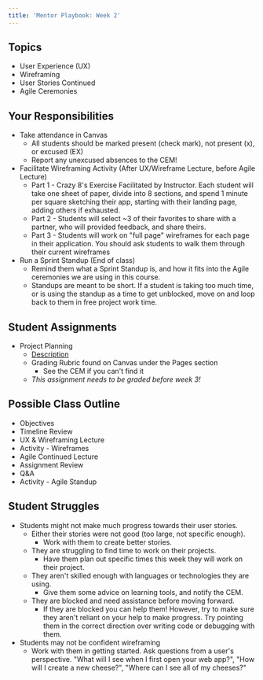 ```yaml
---
title: 'Mentor Playbook: Week 2'
---
```


## Topics
* User Experience (UX)
* Wireframing
* User Stories Continued
* Agile Ceremonies

## Your Responsibilities
* Take attendance in Canvas
    * All students should be marked present (check mark), not present (x), or excused (EX)
    * Report any unexcused absences to the CEM!
* Facilitate Wireframing Activity (After UX/Wireframe Lecture, before Agile Lecture)
    * Part 1 - Crazy 8's Exercise Facilitated by Instructor. Each student will take one sheet of paper, divide into 8 sections, and spend 1 minute per square sketching their app, starting with their landing page, adding others if exhausted.
    * Part 2 - Students will select ~3 of their favorites to share with a partner, who will provided feedback, and share theirs.
    * Part 3 - Students will work on "full page" wireframes for each page in their application. You should ask students to walk them through their current wireframes
* Run a Sprint Standup (End of class)
    * Remind them what a Sprint Standup is, and how it fits into the Agile ceremonies we are using in this course.
    * Standups are meant to be short. If a student is taking too much time, or is using the standup as a time to get unblocked, move on and loop back to them in free project work time.

## Student Assignments
* Project Planning
    * [Description](../../assignments/project-planning/)
    * Grading Rubric found on Canvas under the Pages section
        * See the CEM if you can't find it
    * *This assignment needs to be graded before week 3!*

## Possible Class Outline
* Objectives
* Timeline Review 
* UX & Wireframing Lecture
* Activity - Wireframes
* Agile Continued Lecture
* Assignment Review
* Q&A
* Activity - Agile Standup

## Student Struggles
* Students might not make much progress towards their user stories.
    * Either their stories were not good (too large, not specific enough).
        * Work with them to create better stories.
    * They are struggling to find time to work on their projects.
        * Have them plan out specific times this week they will work on their project.
    * They aren't skilled enough with languages or technologies they are using.
        * Give them some advice on learning tools, and notify the CEM.
    * They are blocked and need assistance before moving forward.
        * If they are blocked you can help them! However, try to make sure they aren't reliant on your help to make progress. Try pointing them in the correct direction over writing code or debugging with them.
* Students may not be confident wireframing
    * Work with them in getting started. Ask questions from a user's perspective. "What will I see when I first open your web app?", "How will I create a new cheese?", "Where can I see all of my cheeses?"
